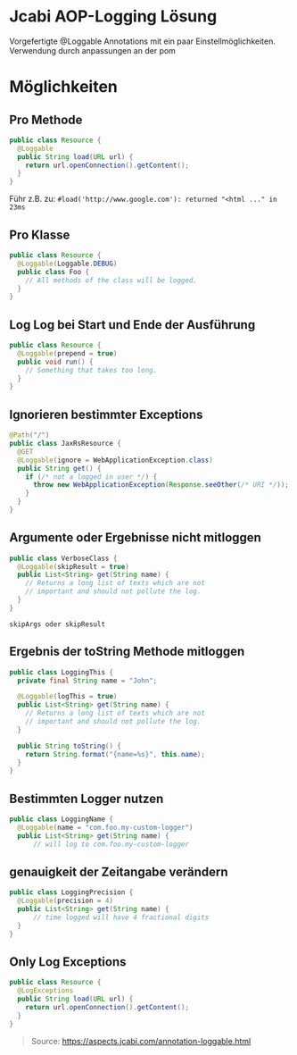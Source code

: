 # Jcabi AOP-Logging Lösung

Vorgefertigte @Loggable Annotations mit ein paar Einstellmöglichkeiten.
Verwendung durch anpassungen an der pom

# Möglichkeiten

## Pro Methode

```java
public class Resource {
  @Loggable
  public String load(URL url) {
    return url.openConnection().getContent();
  }
}
```

Führ z.B. zu:
`#load('http://www.google.com'): returned "<html ..." in 23ms`

## Pro Klasse

```java
public class Resource {
  @Loggable(Loggable.DEBUG)
  public class Foo {
    // All methods of the class will be logged.
  }
}
```

## Log Log bei Start und Ende der Ausführung

```java
public class Resource {
  @Loggable(prepend = true)
  public void run() {
    // Something that takes too long.
  }
}
```

## Ignorieren bestimmter Exceptions

```java
@Path("/")
public class JaxRsResource {
  @GET
  @Loggable(ignore = WebApplicationException.class)
  public String get() {
    if (/* not a logged in user */) {
      throw new WebApplicationException(Response.seeOther(/* URI */));
    }
  }
}
```

## Argumente oder Ergebnisse nicht mitloggen

```java
public class VerboseClass {
  @Loggable(skipResult = true)
  public List<String> get(String name) {
    // Returns a long list of texts which are not
    // important and should not pollute the log.
  }
}
```

`skipArgs oder skipResult ` 

## Ergebnis der toString Methode mitloggen

```java
public class LoggingThis {
  private final String name = "John";

  @Loggable(logThis = true)
  public List<String> get(String name) {
    // Returns a long list of texts which are not
    // important and should not pollute the log.
  }

  public String toString() {
    return String.format("{name=%s}", this.name);
  }
}
```

## Bestimmten Logger nutzen

```java
public class LoggingName {
  @Loggable(name = "com.foo.my-custom-logger")
  public List<String> get(String name) {
      // will log to com.foo.my-custom-logger
```

## genauigkeit der Zeitangabe verändern

```java 
public class LoggingPrecision {
  @Loggable(precision = 4)
  public List<String> get(String name) {
      // time logged will have 4 fractional digits
  }
}
```

## Only Log Exceptions

```java
public class Resource {
  @LogExceptions
  public String load(URL url) {
    return url.openConnection().getContent();
  }
}
```

> Source: https://aspects.jcabi.com/annotation-loggable.html
